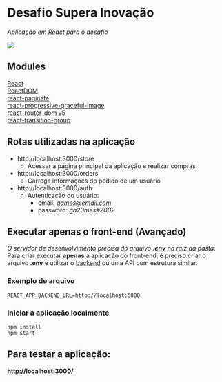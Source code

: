 # Desafio Supera Inovação
*Aplicação em React para o desafio*


![](front-end-react.gif)

## Modules
[React](https://pt-br.reactjs.org/) <br>
[ReactDOM](https://pt-br.reactjs.org/docs/react-dom.html)<br>
[react-paginate](https://www.npmjs.com/package/react-paginate) <br>
[react-progressive-graceful-image](https://www.npmjs.com/package/react-progressive-graceful-image) <br>
[react-router-dom v5](https://reactrouter.com/en/main) <br>
[react-transition-group](https://reactcommunity.org/react-transition-group/)<br>


## Rotas utilizadas na aplicação
+ http://localhost:3000/store 
    - Acessar a página principal da aplicação e realizar compras
+ http://localhost:3000/orders 
    - Carrega informações do pedido de um usuário
+ http://localhost:3000/auth
    - Autenticação do usuário:
        + email: *games@email.com*
        + password: *ga23mes#2002*

## Executar apenas o front-end (Avançado)
*O servidor de desenvolvimento precisa do arquivo <b>.env</b> na raiz da pasta.*<br>
Para criar executar <b>apenas</b> a aplicação do front-end, é preciso criar o arquivo <b>.env</b> e utilizar o [backend](https://github.com/eversonm/desafio-sharenergy-2023-01/tree/everson-magalhaes-cavalcante/back-end) ou uma API com estrutura similar.

### Exemplo de arquivo
<pre><code>REACT_APP_BACKEND_URL=http://localhost:5000
</code></pre>

### Iniciar a aplicação localmente
<pre><code>npm install
npm start</code></pre>

## Para testar a aplicação: 
<b>http://localhost:3000/</b> 
<br>
